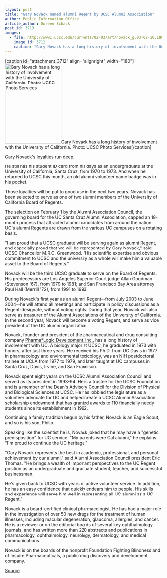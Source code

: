 ```yaml
---
layout: post
title: "Gary Novack named alumni Regent by UCSC Alumni Association"
author: Public Information Office
article_author: Doreen Schack
post_id: 3713
images:
  - file: http://www1.ucsc.edu/currents/02-03/art/novack_g.03-02-10.180.jpg
    image_id: 3712
    caption: "Gary Novack has a long history of involvement with the University of California. Photo: UCSC Photo Services"
---
```


[caption id="attachment_3712" align="alignright" width="180"]<a href="http://dev-ucsc-news.pantheonsite.io/wp-content/uploads/2003/02/novack_g.03-02-10.180.jpg"><img class="size-full wp-image-3712" src="http://dev-ucsc-news.pantheonsite.io/wp-content/uploads/2003/02/novack_g.03-02-10.180.jpg" alt="Gary Novack has a long history of involvement with the University of California. Photo: UCSC Photo Services" width="180" height="257" /></a>Gary Novack has a long history of involvement with the University of California. Photo: UCSC Photo Services[/caption]
<p>
  Gary Novack's loyalties run deep.
</p>
<p>
  He still has his student ID card from his days as an undergraduate at the University of California, Santa Cruz, from 1970 to 1973. And when he returned to UCSC this month, an old alumni volunteer name badge was in his pocket.<br>
</p>
<p>
  Those loyalties will be put to good use in the next two years. Novack has been selected to serve as one of two alumni members of the University of California Board of Regents.
</p>
<p>
  The selection on February 1 by the Alumni Association Council, the governing board for the UC Santa Cruz Alumni Association, capped an 18-month process that attracted alumni candidates from around the nation. UC's alumni Regents are drawn from the various UC campuses on a rotating basis.<br>
</p>
<p>
  "I am proud that a UCSC graduate will be serving again as alumni Regent, and especially proud that we will be represented by Gary Novack," said UCSC Chancellor M.R.C. Greenwood. "His scientific expertise and obvious commitment to UCSC and the university as a whole will make him a valuable asset to the Board of Regents."<br>
</p>
<p>
  Novack will be the third UCSC graduate to serve on the Board of Regents. His predecessors are Los Angeles Superior Court judge Allan Goodman (Stevenson '67), from 1979 to 1981; and San Francisco Bay Area attorney Paul Hall (Merrill '72), from 1991 to 1993.<br>
</p>
<p>
  During Novack's first year as an alumni Regent--from July 2003 to June 2004--he will attend all meetings and participate in policy discussions as a Regent-designate, without voting rights. During that year, Novack will also serve as treasurer of the Alumni Associations of the University of California. In the second year, Novack will become a voting Regent, and serve as vice president of the UC alumni organization.<br>
</p>
<p>
  Novack, founder and president of the pharmaceutical and drug consulting company <a href="http://www.pharmalogic.com">Pharma*Logic Development, Inc.,</a> has a long history of involvement with UC. A biology major at UCSC, he graduated in 1973 with honors, after just three years. He received his Ph.D. from UC Davis in 1977 in pharmacology and environmental toxicology, was an NIH postdoctoral trainee at UCLA from 1977 to 1979, and later taught at UC campuses in Santa Cruz, Davis, Irvine, and San Francisco.<br>
</p>
<p>
  Novack spent eight years on the UCSC Alumni Association Council and served as its president in 1993-94. He is a trustee for the UCSC Foundation and is a member of the Dean's Advisory Council for the Division of Physical and Biological Sciences at UCSC. He has lobbied the legislature as a volunteer advocate for UC and helped create a UCSC Alumni Association scholarship endowment that has granted awards to 110 financially needy students since its establishment in 1992.<br>
</p>
<p>
  Continuing a family tradition begun by his father, Novack is an Eagle Scout, and so is his son, Philip.<br>
</p>
<p>
  Speaking like the scientist he is, Novack joked that he may have a "genetic predisposition" for UC service. "My parents were Cal alumni," he explains. "I'm proud to continue the UC heritage."<br>
</p>
<p>
  "Gary Novack represents the best in academic, professional, and personal achievement by our alumni," said Alumni Association Council president Eric Thomas. "He brings a wealth of important perspectives to the UC Regent position as an undergraduate and graduate student, teacher, and successful businessman.
</p>
<p>
  He's given back to UCSC with years of active volunteer service. In addition, he has an easy confidence that quickly endears him to people. His skills and experience will serve him well in representing all UC alumni as a UC Regent."<br>
</p>
<p>
  Novack is a board-certified clinical pharmacologist. He has had a major role in the investigation of over 50 new drugs for the treatment of human illnesses, including macular degeneration, glaucoma, allergies, and cancer. He is a reviewer or on the editorial boards of several key ophthalmology journals, and has written more than 220 abstracts and publications in pharmacology, ophthalmology, neurology, dermatology, and medical communications.<br>
</p>
<p>
  Novack is on the boards of the nonprofit Foundation Fighting Blindness and of Inspire Pharmaceuticals, a public drug discovery and development company.<br>
</p>
<p><a href="http://www1.ucsc.edu/currents/02-03/02-10/regent.html" title="Permalink to regent">Source</a></p>

